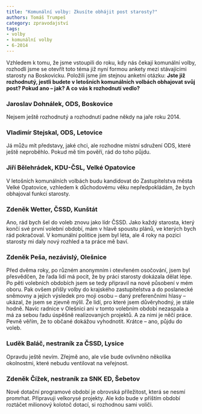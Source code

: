 ```yaml
---
title: "Komunální volby: Zkusíte obhájit post starosty?"
authors: Tomáš Trumpeš
category: zpravodajství
tags:
- volby
- komunální volby
- 6-2014
---
```


Vzhledem k tomu, že jsme vstoupili do roku, kdy nás čekají komunální volby, rozhodli jsme se otevřít toto téma již nyní formou ankety mezi stávajícími starosty na Boskovicku. Položili jsme jim stejnou anketní otázku: **Jste již rozhodnutý, jestli budete v letošních komunálních volbách obhajovat svůj post? Pokud ano – jak? A co vás k rozhodnutí vedlo?**

### Jaroslav Dohnálek, ODS, Boskovice
Nejsem ještě rozhodnutý a rozhodnutí padne někdy na jaře roku 2014.

### Vladimír Stejskal, ODS, Letovice
Já můžu mít představy, jaké chci, ale rozhodne místní sdružení ODS, které ještě neproběhlo. Pokud mě tím pověří, rád do toho půjdu.

### Jiří Bělehrádek, KDU-ČSL, Velké Opatovice
V letošních komunálních volbách budu kandidovat do Zastupitelstva města Velké Opatovice, vzhledem k důchodovému věku nepředpokládám, že bych obhajoval funkci starosty.

### Zdeněk Wetter, ČSSD, Kunštát
Ano, rád bych šel do voleb znovu jako lídr ČSSD. Jako každý starosta, který končí své první volební období, mám v hlavě spoustu plánů, ve kterých bych rád pokračoval. V komunální politice jsem byl léta, ale 4 roky na pozici starosty mi daly nový rozhled a ta práce mě baví.

### Zdeněk Peša, nezávislý, Olešnice
Před dvěma roky, po různém anonymním i otevřeném osočování, jsem byl přesvědčen, že řada lidí má pocit, že by práci starosty dokázala dělat lépe. Po pěti volebních obdobích jsem se tedy připravil na nové působení v mém oboru. Pak ovšem přišly volby do krajského zastupitelstva a do poslanecké sněmovny a jejich výsledek pro moji osobu – daný preferenčními hlasy – ukázal, že jsem se zjevně mýlil. Že lidí, pro které jsem důvěryhodný, je stále hodně. Navíc radnice v Olešnici ani v tomto volebním období nezaspala a má za sebou řadu úspěšně realizovaných projektů. A za nimi je něčí práce. Pevně věřím, že to občané dokážou vyhodnotit. Krátce – ano, půjdu do voleb.

### Luděk Baláč, nestraník za ČSSD, Lysice
Opravdu ještě nevím. Zřejmě ano, ale vše bude ovlivněno několika okolnostmi, které nebudu ventilovat na veřejnost.

### Zdeněk Čížek, nestraník za SNK ED, Šebetov
Nové dotační programové období je obrovská příležitost, která se nesmí promrhat. Připravuji velkorysé projekty. Ale kdo bude v příštím období roztáčet milionový kolotoč dotací, si rozhodnou sami voliči.